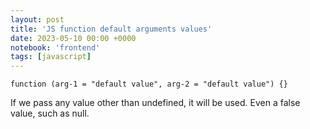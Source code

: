 ```yaml
---
layout: post
title: 'JS function default arguments values'
date: 2023-05-10 00:00 +0000
notebook: 'frontend'
tags: [javascript]
---
```

`function (arg-1 = "default value", arg-2 = "default value") {}`

If we pass any value other than undefined, it will be used. Even a false value, such as null.